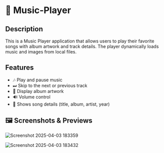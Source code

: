 # 🎵 Music-Player

## Description
This is a Music Player application that allows users to play their favorite songs with album artwork and track details. The player dynamically loads music and images from local files.

## Features
- 🎶 Play and pause music
- ⏭ Skip to the next or previous track
- 📀 Display album artwork
- 🔊 Volume control
- 📅 Shows song details (title, album, artist, year)

## 🖼️ Screenshots & Previews
![Screenshot 2025-04-03 183359](https://github.com/user-attachments/assets/2a7eedba-0354-4285-b761-2de5442f7197)

![Screenshot 2025-04-03 183432](https://github.com/user-attachments/assets/c31bb328-067a-4156-9b99-7ac53edaac93)

